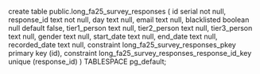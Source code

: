 create table public.long_fa25_survey_responses (
  id serial not null,
  response_id text not null,
  day text null,
  email text null,
  blacklisted boolean null default false,
  tier1_person text null,
  tier2_person text null,
  tier3_person text null,
  gender text null,
  start_date text null,
  end_date text null,
  recorded_date text null,
  constraint long_fa25_survey_responses_pkey primary key (id),
  constraint long_fa25_survey_responses_response_id_key unique (response_id)
) TABLESPACE pg_default;